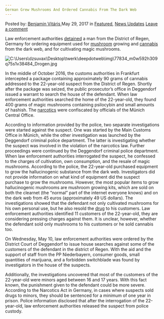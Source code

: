 ```yaml
---
German Grew Mushrooms And Ordered Cannabis From The Dark Web
---
```

<article class="post-listing post-20209 post type-post status-publish format-standard has-post-thumbnail hentry category-deepdot-news category-news-updates">
    <div class="post-inner">
    <p class="post-meta">
    <span>Posted by: <a href="https://www.deepdotweb.com/author/benjaminvi/" title="">Benjamin Vitáris </a></span>
    <span>May 29, 2017</span>
    <span>in <a href="https://www.deepdotweb.com/category/deepdot-news/" rel="category tag">Featured</a>, <a href="https://www.deepdotweb.com/category/news-updates/" rel="category tag">News Updates</a></span>
    <span><a href="https://www.deepdotweb.com/2017/05/29/german-grew-mushrooms-and-ordered-cannabis-from-the-dark-web/#respond">Leave a comment</a></span>
    </p>
    <div class="clear"></div>
    <div class="entry">
    <p>Law enforcement authorities <a href="http://www.wochenblatt.de/nachrichten/bayerischer-wald/regionales/22-Jaehriger-baute-dammische-Schwammerl-an;art785,443200">detained</a> a man from the District of Regen, Germany for ordering equipment used for <a href="https://www.deepdotweb.com/2017/04/01/mushroom-vendor-busted-using-neighbors-return-address/">mushroom</a> growing and <a href="https://www.deepdotweb.com/tag/cannabis/">cannabis</a> from the dark web, and for cultivating magic mushrooms.</p>
    <p><img class="wp-image-20222 aligncenter" src="https://www.deepdotweb.com/wp-content/uploads/2017/05/c-users-dzsuvax-desktop-twerk-deepdotweb-img-7783.jpeg" alt="C:\Users\dzsuvax\Desktop\twerk\deepdotweb\img\77834_m0w592h309q75s1v38484_Drogen.jpg" srcset="https://www.deepdotweb.com/wp-content/uploads/2017/05/c-users-dzsuvax-desktop-twerk-deepdotweb-img-7783.jpeg 528w, https://www.deepdotweb.com/wp-content/uploads/2017/05/c-users-dzsuvax-desktop-twerk-deepdotweb-img-7783-300x176.jpeg 300w" sizes="(max-width: 528px) 100vw, 528px" /></p>
    <p>In the middle of October 2016, the customs authorities in Frankfurt intercepted a package containing approximately 90 grams of cannabis addressed to the 22-year-old suspect from the District of Regen. Shortly after the package was seized, the public prosecutor’s office in Deggendorf issued a warrant to search the house of the defendant. When law enforcement authorities searched the home of the 22-year-old, they found 400 grams of magic mushrooms containing psilocybin and small amounts of hashish. The <a href="https://www.deepdotweb.com/2017/05/04/german-fined-for-ordering-narcotics-for-a-friend/">narcotics</a> were confiscated by officials of the Münich Central Office.</p>
    <p><a id="post-20209-_gjdgxs"></a> According to information provided by the police, two separate investigations were started against the suspect. One was started by the Main Customs Office in Münich, while the other investigation was launched by the Deggendorf criminal police department. The latter is investigating whether the suspect was involved in the violation of the narcotics law. Further proceedings were continued by the Deggendorf criminal police department. When law enforcement authorities interrogated the suspect, he confessed to the charges of cultivation, own consumption, and the resale of magic mushrooms. According to the police, the 22-year-old purchased equipment to grow the hallucinogenic substance from the dark web. Investigators did not provide information on what kind of equipment did the suspect purchase to grow the mushrooms. However, the most popular items to grow hallucinogenic mushrooms are mushroom growing kits, which are sold on both the clearnet (the “normal” part of the internet everyone knows) and on the dark web from 45 euros (approximately 49 US dollars). The investigations showed that the defendant not only cultivated mushrooms for his own personal use, but he also resold the <a href="https://www.deepdotweb.com/tag/drugs/">drug</a> to his customers. Law enforcement authorities identified 11 customers of the 22-year-old, they are considering pressing charges against them. It is unclear, however, whether the defendant sold only mushrooms to his customers or he sold cannabis too.</p>
    <p>On Wednesday, May 10, law enforcement authorities were ordered by the District Court of Deggendorf to issue house searches against some of the customers of the defendant in the district of Regen. With the aid and the support of staff from the PP Niederbayern, consumer goods, small quantities of marijuana, and a forbidden switchblade was found by investigators in the house of the suspects.</p>
    <p>Additionally, the investigations uncovered that most of the customers of the 22-year-old were minors aged between 16 and 17 years. With this fact known, the punishment given to the defendant could be more severe. According to the Narcotics Act in Germany, in cases where suspects sold drugs to minors, they should be sentenced for a minimum of one year in prison. Police information disclosed that after the interrogation of the 22-year-old, law enforcement authorities released the suspect from police custody.</p>
    </div>
    <span style="display:none" class="updated">2017-05-29</span>
    <div style="display:none" class="vcard author" itemprop="author" itemscope itemtype="http://schema.org/Person"><strong class="fn" itemprop="name"><a href="https://www.deepdotweb.com/author/benjaminvi/" title="Posts by Benjamin Vitáris" rel="author">Benjamin Vitáris</a></strong></div>
    </div>
</article>

